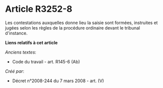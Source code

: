 # Article R3252-8

Les contestations auxquelles donne lieu la saisie sont formées, instruites et jugées selon les règles de la procédure
ordinaire devant le tribunal d'instance.

**Liens relatifs à cet article**

_Anciens textes_:

  - Code du travail - art. R145-6 (Ab)

_Créé par_:

  - Décret n°2008-244 du 7 mars 2008 - art. (V)
